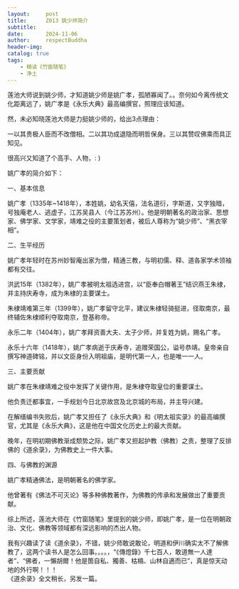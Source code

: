 ```yaml
---
layout:     post
title:      Z013 姚少师简介
subtitle:   
date:       2024-11-06
author:     respectBuddha
header-img: 
catalog: true
tags:
    - 精读《竹窗随笔》
    - 净土
---
```


莲池大师说到姚少师，才知道姚少师是姚广孝，孤陋寡闻了。。奈何如今离传统文化距离远了，姚广孝是《永乐大典》最高编撰官，照理应该知道。

然，未必知晓莲池大师是力挺姚少师的，给出3点理由：

一以其贵极人臣而不改僧相。二以其功成退隐而明哲保身。三以其赞叹佛乘而具正知见。

很高兴又知道了个高手、人物，: ) 

姚广孝的简介如下：

一、基本信息

姚广孝（1335年~1418年），本姓姚，幼名天僖，法名道衍，字斯道，又字独暗，号独庵老人、逃虚子，江苏吴县人（今江苏苏州）。他是明朝著名的政治家、思想家、佛学家、文学家，靖难之役的主要策划者，被后人尊称为“姚少师”、“黑衣宰相”。

二、生平经历

姚广孝年轻时在苏州妙智庵出家为僧，精通三教，与明初儒、释、道各家学术领袖都有交往。

洪武15年（1382年），姚广孝被明太祖选进宫，以“臣奉白帽著王”结识燕王朱棣，并主持庆寿寺，成为朱棣的主要谋士。

朱棣靖难第三年（1399年），姚广孝留守北平，建议朱棣轻骑挺进，径取南京，最终辅佐朱棣顺利夺取南京，登基称帝。

永乐二年（1404年），姚广孝拜资善大夫、太子少师，并复姓为姚，赐名广孝。

永乐十六年（1418年），姚广孝病逝于庆寿寺，追赠荣国公，谥号恭靖。皇帝亲自撰写神道碑铭，并以文臣身份入明祖庙，是明代第一人，也是唯一一人。

三、主要贡献

姚广孝在朱棣靖难之役中发挥了关键作用，是朱棣夺取皇位的重要谋士。

他负责迁都事宜，一手规划今日北京故宫及北京城的布局，并主导兴建。

在解缙编书失败后，姚广孝又担任了《永乐大典》和《明太祖实录》的最高编撰官，尤其是《永乐大典》，这是他在中国文化历史上的最大贡献。

晚年，在明初期佛教渐成颓势之际，姚广孝又担起护教（佛教）之责，整理了反排佛的《道余录》，为佛教史上一件大事。

四、与佛教的渊源

姚广孝精通佛法，是明朝著名的佛学家。

他曾著有《佛法不可灭论》等多种佛教著作，为佛教的传承和发展做出了重要贡献。

综上所述，莲池大师在《竹窗随笔》里提到的姚少师，即姚广孝，是一位在明朝政治、文化、佛教等领域都有深远影响的杰出人物。

我有兴趣读了读《道余录》，不错，姚少师敢说敢论，明道和伊川确实太不了解佛教了，这两个读书人是怎么回事。。。。，“《傳燈錄》千七百人，敢道無一人達者”、“佛者，一懶胡爾！他是箇自私、獨善、枯槁、山林自適而已”，真是惊天动地的外行啊！！！  
《道余录》全文稍长，另发一篇。